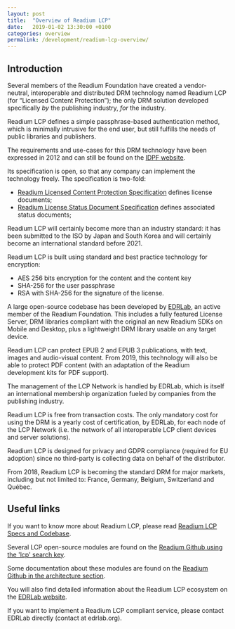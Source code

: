 ```yaml
---
layout: post
title:  "Overview of Readium LCP"
date:   2019-01-02 13:30:00 +0100
categories: overview
permalink: /development/readium-lcp-overview/
---
```


## Introduction

Several members of the Readium Foundation have created a vendor-neutral, interoperable and distributed DRM technology named Readium LCP (for “Licensed Content Protection”); the only DRM solution developed specifically *by* the publishing industry, *for* the industry. 

Readium LCP defines a simple passphrase-based authentication method, which is minimally intrusive for the end user,
but still fulfills the needs of public libraries and publishers. 

The requirements and use-cases for this DRM technology have been expressed in 2012 and can still be found on the [IDPF website](http://idpf.org/epub-content-protection).

Its specification is open, so that any company can implement the technology freely. The specification is two-fold:

* [Readium Licensed Content Protection Specification](/technical/readium-lcp-specification/) defines license documents;
* [Readium License Status Document Specification](/technical/readium-lsd-specification/) defines associated status documents;

Readium LCP will certainly become more than an industry standard: it has been submitted to the ISO by Japan and South Korea and will certainly become an international standard before 2021.

Readium LCP is built using standard and best practice technology for encryption:

* AES 256 bits encryption for the content and the content key
* SHA-256 for the user passphrase
* RSA with SHA-256 for the signature of the license.

A large open-source codebase has been developed by [EDRLab](https://www.edrlab.org), an active member of the Readium Foundation. This includes a fully featured License Server, DRM libraries compliant with the original an new Readium SDKs on Mobile and Desktop, plus a lightweight DRM library usable on any target device. 

Readium LCP can protect EPUB 2 and EPUB 3 publications, with text, images and audio-visual content. From 2019, this technology will also be able to protect PDF content (with an adaptation of the Readium development kits for PDF support).

The management of the LCP Network is handled by EDRLab, which is itself an international membership organization fueled by companies from the publishing industry.  

Readium LCP is free from transaction costs. The only mandatory cost for using the DRM is a yearly cost of certification, by EDRLab, for each node of the LCP Network (i.e. the network of all interoperable LCP client devices and server solutions). 

Readium LCP is designed for privacy and GDPR compliance (required for EU adoption) since no third-party is collecting data on behalf of the distributor.

From 2018, Readium LCP is becoming the standard DRM for major markets, including but not limited to: France, Germany, Belgium, Switzerland and Québec.

## Useful links

If you want to know more about Readium LCP, please read [Readium LCP Specs and Codebase](/technical/readium-lcp-specs-codebase/).

Several LCP open-source modules are found on the [Readium Github using the 'lcp' search key](https://github.com/readium?utf8=%E2%9C%93&q=lcp).

Some documentation about these modules are found on the [Readium Github in the architecture section](https://github.com/readium/architecture/tree/master/other/lcp).

You will also find detailed information about the Readium LCP ecosystem on the [EDRLab website](https://edrlab.org/readium/readium-lcp/).

If you want to implement a Readium LCP compliant service, please contact EDRLab directly (contact at edrlab.org).

